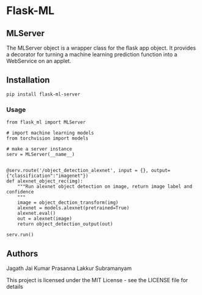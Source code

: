 # Flask-ML

## MLServer
The MLServer object is a wrapper class for the flask app object. It provides a decorator for turning a machine learning prediction function into a WebService on an applet.

## Installation

```
pip install flask-ml-server
```

### Usage
```Python3
from flask_ml import MLServer

# import machine learning models
from torchvision import models

# make a server instance
serv = MLServer(__name__)


@serv.route('/object_detection_alexnet', input = {}, output={"classification":"imagenet"})
def alexnet_object_rec(img):
    """Run alexnet object detection on image, return image label and confidence
    """
    image = object_dection_transform(img)
    alexnet = models.alexnet(pretrained=True)
    alexnet.eval()
    out = alexnet(image)
    return object_detection_output(out)

serv.run()
```



## Authors
Jagath Jai Kumar
Prasanna Lakkur Subramanyam



This project is licensed under the MIT License - see the LICENSE file for details
